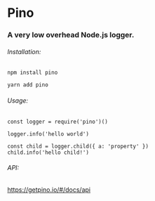 # Pino
### A very low overhead Node.js logger.

###### Installation:
    npm install pino

    yarn add pino

###### Usage:
    const logger = require('pino')()
    
    logger.info('hello world')
    
    const child = logger.child({ a: 'property' })
    child.info('hello child!')

###### API:
https://getpino.io/#/docs/api 

